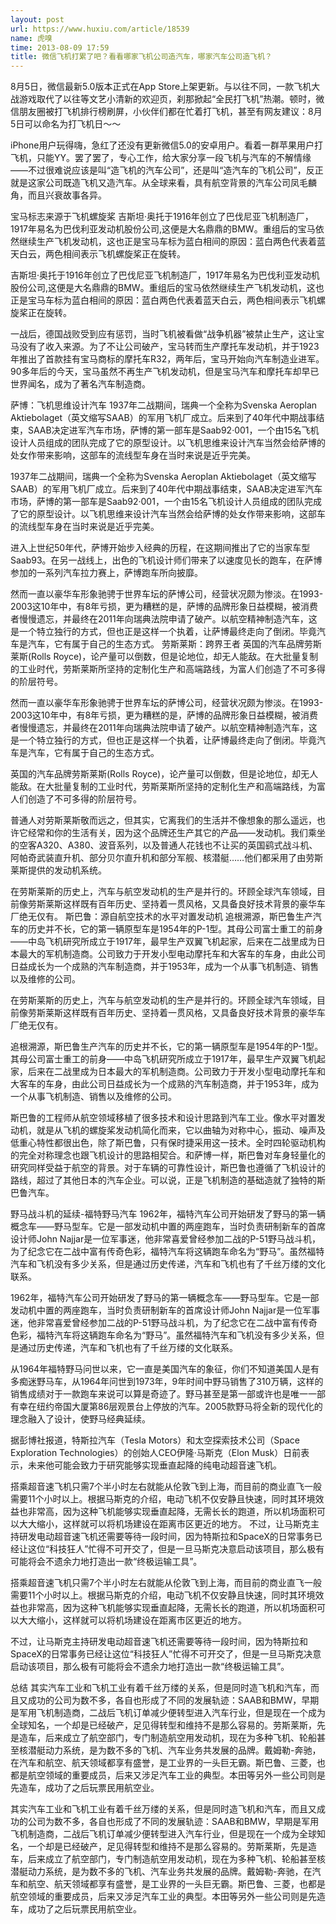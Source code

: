 ```yaml
---
layout: post
url: https://www.huxiu.com/article/18539
name: 虎嗅
time: 2013-08-09 17:59
title: 微信飞机打累了吧？看看哪家飞机公司造汽车，哪家汽车公司造飞机？
---
```

8月5日，微信最新5.0版本正式在App Store上架更新。与以往不同，一款飞机大战游戏取代了以往等文艺小清新的欢迎页，刹那掀起“全民打飞机”热潮。顿时，微信朋友圈被打飞机排行榜刷屏，小伙伴们都在忙着打飞机，甚至有网友建议：8月5日可以命名为打飞机日～～

iPhone用户玩得嗨，急红了还没有更新微信5.0的安卓用户。看着一群苹果用户打飞机，只能YY。罢了罢了，专心工作，给大家分享一段飞机与汽车的不解情缘——不过很难说应该是叫“造飞机的汽车公司”，还是叫“造汽车的飞机公司”，反正就是这家公司既造飞机又造汽车。从全球来看，具有航空背景的汽车公司凤毛麟角，而且兴衰故事各异。

宝马标志来源于飞机螺旋桨 吉斯坦·奥托于1916年创立了巴伐尼亚飞机制造厂，1917年易名为巴伐利亚发动机股份公司,这便是大名鼎鼎的BMW。重组后的宝马依然继续生产飞机发动机，这也正是宝马车标为蓝白相间的原因：蓝白两色代表着蓝天白云，两色相间表示飞机螺旋桨正在旋转。

吉斯坦·奥托于1916年创立了巴伐尼亚飞机制造厂，1917年易名为巴伐利亚发动机股份公司,这便是大名鼎鼎的BMW。重组后的宝马依然继续生产飞机发动机，这也正是宝马车标为蓝白相间的原因：蓝白两色代表着蓝天白云，两色相间表示飞机螺旋桨正在旋转。

一战后，德国战败受到应有惩罚，当时飞机被看做“战争机器”被禁止生产，这让宝马没有了收入来源。为了不让公司破产，宝马转而生产摩托车发动机，并于1923年推出了首款挂有宝马商标的摩托车R32，两年后，宝马开始向汽车制造业进军。90多年后的今天，宝马虽然不再生产飞机发动机，但是宝马汽车和摩托车却早已世界闻名，成为了著名汽车制造商。

萨博：飞机思维设计汽车 1937年二战期间，瑞典一个全称为Svenska Aeroplan Aktiebolaget（英文缩写SAAB）的军用飞机厂成立。后来到了40年代中期战事结束，SAAB决定进军汽车市场，萨博的第一部车是Saab92·001，一个由15名飞机设计人员组成的团队完成了它的原型设计。以飞机思维来设计汽车当然会给萨博的处女作带来影响，这部车的流线型车身在当时来说是近乎完美。

1937年二战期间，瑞典一个全称为Svenska Aeroplan Aktiebolaget（英文缩写SAAB）的军用飞机厂成立。后来到了40年代中期战事结束，SAAB决定进军汽车市场，萨博的第一部车是Saab92·001，一个由15名飞机设计人员组成的团队完成了它的原型设计。以飞机思维来设计汽车当然会给萨博的处女作带来影响，这部车的流线型车身在当时来说是近乎完美。

进入上世纪50年代，萨博开始步入经典的历程，在这期间推出了它的当家车型Saab93。在另一战线上，出色的飞机设计师们带来了以速度见长的跑车，在萨博参加的一系列汽车拉力赛上，萨博跑车所向披靡。

然而一直以豪华车形象驰骋于世界车坛的萨博公司，经营状况颇为惨淡。在1993-2003这10年中，有8年亏损，更为糟糕的是，萨博的品牌形象日益模糊，被消费者慢慢遗忘，并最终在2011年向瑞典法院申请了破产。以航空精神制造汽车，这是一个特立独行的方式，但也正是这样一个执着，让萨博最终走向了倒闭。毕竟汽车是汽车，它有属于自己的生态方式。 劳斯莱斯：跨界王者 英国的汽车品牌劳斯莱斯(Rolls Royce)，论产量可以倒数，但是论地位，却无人能敌。在大批量复制的工业时代，劳斯莱斯所坚持的定制化生产和高端路线，为富人们创造了不可多得的阶层符号。

然而一直以豪华车形象驰骋于世界车坛的萨博公司，经营状况颇为惨淡。在1993-2003这10年中，有8年亏损，更为糟糕的是，萨博的品牌形象日益模糊，被消费者慢慢遗忘，并最终在2011年向瑞典法院申请了破产。以航空精神制造汽车，这是一个特立独行的方式，但也正是这样一个执着，让萨博最终走向了倒闭。毕竟汽车是汽车，它有属于自己的生态方式。

英国的汽车品牌劳斯莱斯(Rolls Royce)，论产量可以倒数，但是论地位，却无人能敌。在大批量复制的工业时代，劳斯莱斯所坚持的定制化生产和高端路线，为富人们创造了不可多得的阶层符号。

普通人对劳斯莱斯敬而远之，但其实，它离我们的生活并不像想象的那么遥远，也许它经常和你的生活有关，因为这个品牌还生产其它的产品——发动机。我们乘坐的空客A320、A380、波音系列，以及普通人花钱也不让买的英国鹞式战斗机、阿帕奇武装直升机、部分贝尔直升机和部分军舰、核潜艇……他们都采用了由劳斯莱斯提供的发动机系统。

在劳斯莱斯的历史上，汽车与航空发动机的生产是并行的。环顾全球汽车领域，目前像劳斯莱斯这样既有百年历史、坚持着一贯风格，又具备良好技术背景的豪华车厂绝无仅有。 斯巴鲁：源自航空技术的水平对置发动机 追根溯源，斯巴鲁生产汽车的历史并不长，它的第一辆原型车是1954年的P-1型。其母公司富士重工的前身——中岛飞机研究所成立于1917年，最早生产双翼飞机起家，后来在二战里成为日本最大的军机制造商。公司致力于开发小型电动摩托车和大客车的车身，由此公司日益成长为一个成熟的汽车制造商，并于1953年，成为一个从事飞机制造、销售以及维修的公司。

在劳斯莱斯的历史上，汽车与航空发动机的生产是并行的。环顾全球汽车领域，目前像劳斯莱斯这样既有百年历史、坚持着一贯风格，又具备良好技术背景的豪华车厂绝无仅有。

追根溯源，斯巴鲁生产汽车的历史并不长，它的第一辆原型车是1954年的P-1型。其母公司富士重工的前身——中岛飞机研究所成立于1917年，最早生产双翼飞机起家，后来在二战里成为日本最大的军机制造商。公司致力于开发小型电动摩托车和大客车的车身，由此公司日益成长为一个成熟的汽车制造商，并于1953年，成为一个从事飞机制造、销售以及维修的公司。

斯巴鲁的工程师从航空领域移植了很多技术和设计思路到汽车工业。像水平对置发动机，就是从飞机的螺旋桨发动机简化而来，它以曲轴为对称中心，振动、噪声及低重心特性都很出色，除了斯巴鲁，只有保时捷采用这一技术。全时四轮驱动机构的完全对称理念也跟飞机设计的思路相契合。和萨博一样，斯巴鲁对车身轻量化的研究同样受益于航空的背景。对于车辆的可靠性设计，斯巴鲁也遵循了飞机设计的路线，超过了其他日本的汽车企业。可以说，正是飞机制造的基础造就了独特的斯巴鲁汽车。

野马战斗机的延续-福特野马汽车 1962年，福特汽车公司开始研发了野马的第一辆概念车——野马型车。它是一部发动机中置的两座跑车，当时负责研制新车的首席设计师John Najjar是一位军事迷，他非常喜爱曾经参加二战的P-51野马战斗机，为了纪念它在二战中富有传奇色彩，福特汽车将这辆跑车命名为“野马”。虽然福特汽车和飞机没有多少关系，但是通过历史传递，汽车和飞机也有了千丝万缕的文化联系。

1962年，福特汽车公司开始研发了野马的第一辆概念车——野马型车。它是一部发动机中置的两座跑车，当时负责研制新车的首席设计师John Najjar是一位军事迷，他非常喜爱曾经参加二战的P-51野马战斗机，为了纪念它在二战中富有传奇色彩，福特汽车将这辆跑车命名为“野马”。虽然福特汽车和飞机没有多少关系，但是通过历史传递，汽车和飞机也有了千丝万缕的文化联系。

从1964年福特野马问世以来，它一直是美国汽车的象征，你们不知道美国人是有多痴迷野马车，从1964年问世到1973年，9年时间中野马销售了310万辆，这样的销售成绩对于一款跑车来说可以算是奇迹了。野马甚至是第一部或许也是唯一一部有幸在纽约帝国大厦第86层观景台上停放的汽车。2005款野马将全新的现代化的理念融入了设计，使野马经典延续。

据彭博社报道，特斯拉汽车（Tesla Motors）和太空探索技术公司（Space Exploration Technologies）的创始人CEO伊隆·马斯克（Elon Musk）日前表示，未来他可能会致力于研究能够实现垂直起降的纯电动超音速飞机。

搭乘超音速飞机只需7个半小时左右就能从伦敦飞到上海，而目前的商业直飞一般需要11个小时以上。根据马斯克的介绍，电动飞机不仅安静且快速，同时其环境效益也非常高，因为这种飞机能够实现垂直起降，无需长长的跑道，所以机场面积可以大大缩小，这样就可以将机场建设在距离市区更近的地方。 不过，让马斯克主持研发电动超音速飞机还需要等待一段时间，因为特斯拉和SpaceX的日常事务已经让这位“科技狂人”忙得不可开交了，但是一旦马斯克决意启动该项目，那么极有可能将会不遗余力地打造出一款“终极运输工具”。

搭乘超音速飞机只需7个半小时左右就能从伦敦飞到上海，而目前的商业直飞一般需要11个小时以上。根据马斯克的介绍，电动飞机不仅安静且快速，同时其环境效益也非常高，因为这种飞机能够实现垂直起降，无需长长的跑道，所以机场面积可以大大缩小，这样就可以将机场建设在距离市区更近的地方。

不过，让马斯克主持研发电动超音速飞机还需要等待一段时间，因为特斯拉和SpaceX的日常事务已经让这位“科技狂人”忙得不可开交了，但是一旦马斯克决意启动该项目，那么极有可能将会不遗余力地打造出一款“终极运输工具”。

总结 其实汽车工业和飞机工业有着千丝万缕的关系，但是同时造飞机和汽车，而且又成功的公司为数不多，各自也形成了不同的发展轨迹：SAAB和BMW，早期是军用飞机制造商，二战后飞机订单减少便转型进入汽车行业，但是现在一个成为全球知名，一个却是已经破产，足见得转型和维持不是那么容易的。劳斯莱斯，先是造车，后来成立了航空部门，专门制造航空用发动机，现在为多种飞机、轮船甚至核潜艇动力系统，是为数不多的飞机、汽车业务共发展的品牌。戴姆勒-奔驰，在汽车和航空、航天领域都享有盛誉，是工业界的一头巨无霸。斯巴鲁、三菱，也都是航空领域的重要成员，后来又涉足汽车工业的典型。本田等另外一些公司则是先造车，成功了之后玩票民用航空业。

其实汽车工业和飞机工业有着千丝万缕的关系，但是同时造飞机和汽车，而且又成功的公司为数不多，各自也形成了不同的发展轨迹：SAAB和BMW，早期是军用飞机制造商，二战后飞机订单减少便转型进入汽车行业，但是现在一个成为全球知名，一个却是已经破产，足见得转型和维持不是那么容易的。劳斯莱斯，先是造车，后来成立了航空部门，专门制造航空用发动机，现在为多种飞机、轮船甚至核潜艇动力系统，是为数不多的飞机、汽车业务共发展的品牌。戴姆勒-奔驰，在汽车和航空、航天领域都享有盛誉，是工业界的一头巨无霸。斯巴鲁、三菱，也都是航空领域的重要成员，后来又涉足汽车工业的典型。本田等另外一些公司则是先造车，成功了之后玩票民用航空业。

